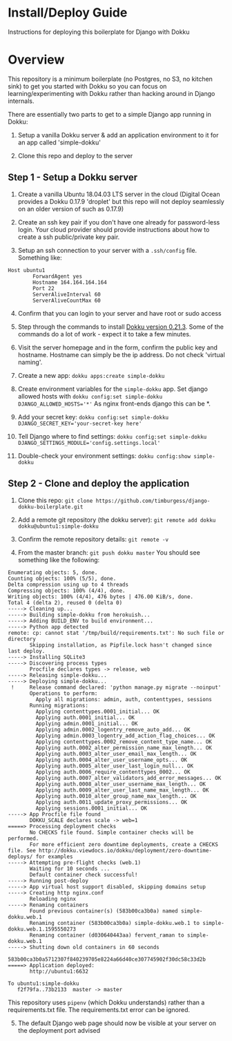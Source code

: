 # Install/Deploy Guide

Instructions for deploying this boilerplate for Django with Dokku

# Overview

This repository is a minimum boilerplate (no Postgres, no S3, no kitchen sink) to get you started with Dokku so you can focus
on learning/experimenting with Dokku rather than hacking around in Django internals.

There are essentially two parts to get to a simple Django app running in Dokku:

1. Setup a vanilla Dokku server & add an application environment to it for an app called 'simple-dokku'

2. Clone this repo and deploy to the server

## Step 1 - Setup a Dokku server

1. Create a vanilla Ubuntu 18.04.03 LTS server in the cloud (Digital Ocean provides a Dokku 0.17.9 'droplet' but this repo will not deploy seamlessly on an older version of such as 0.17.9)

2. Create an ssh key pair if you don't have one already for password-less login. Your cloud provider should provide instructions about how to create a ssh public/private key pair.

3. Setup an ssh connection to your server with a `.ssh/config` file. Something like:
```
Host ubuntu1
        ForwardAgent yes
        Hostname 164.164.164.164
        Port 22
        ServerAliveInterval 60
        ServerAliveCountMax 60
```

4. Confirm that you can login to your server and have root or sudo access

5. Step through the commands to install [Dokku version 0.21.3](http://dokku.viewdocs.io/dokku/#install-apt). Some of the commands do a lot of work - expect it to take a few minutes.

6. Visit the server homepage and in the form, confirm the public key and hostname. Hostname can simply be the ip address. Do not check 'virtual naming'.

7. Create a new app: `dokku apps:create simple-dokku`

8. Create environment variables for the `simple-dokku` app.
Set django allowed hosts with `dokku config:set simple-dokku DJANGO_ALLOWED_HOSTS='*'` As nginx front-ends django this can be *.

9. Add your secret key: `dokku config:set simple-dokku DJANGO_SECRET_KEY='your-secret-key here'`

10. Tell Django where to find settings: `dokku config:set simple-dokku DJANGO_SETTINGS_MODULE='config.settings.local'`

11. Double-check your environment settings: `dokku config:show simple-dokku`


## Step 2 - Clone and deploy the application

1. Clone this repo: `git clone https://github.com/timburgess/django-dokku-boilerplate.git`

2. Add a remote git repository (the dokku server): `git remote add dokku dokku@ubuntu1:simple-dokku`

3. Confirm the remote repository details: `git remote -v`

4. From the master branch: `git push dokku master` You should see something like the following:

```
Enumerating objects: 5, done.
Counting objects: 100% (5/5), done.
Delta compression using up to 4 threads
Compressing objects: 100% (4/4), done.
Writing objects: 100% (4/4), 476 bytes | 476.00 KiB/s, done.
Total 4 (delta 2), reused 0 (delta 0)
-----> Cleaning up...
-----> Building simple-dokku from herokuish...
-----> Adding BUILD_ENV to build environment...
-----> Python app detected
remote: cp: cannot stat '/tmp/build/requirements.txt': No such file or directory
       Skipping installation, as Pipfile.lock hasn't changed since last deploy.
-----> Installing SQLite3
-----> Discovering process types
       Procfile declares types -> release, web
-----> Releasing simple-dokku...
-----> Deploying simple-dokku...
 !     Release command declared: 'python manage.py migrate --noinput'
       Operations to perform:
         Apply all migrations: admin, auth, contenttypes, sessions
       Running migrations:
         Applying contenttypes.0001_initial... OK
         Applying auth.0001_initial... OK
         Applying admin.0001_initial... OK
         Applying admin.0002_logentry_remove_auto_add... OK
         Applying admin.0003_logentry_add_action_flag_choices... OK
         Applying contenttypes.0002_remove_content_type_name... OK
         Applying auth.0002_alter_permission_name_max_length... OK
         Applying auth.0003_alter_user_email_max_length... OK
         Applying auth.0004_alter_user_username_opts... OK
         Applying auth.0005_alter_user_last_login_null... OK
         Applying auth.0006_require_contenttypes_0002... OK
         Applying auth.0007_alter_validators_add_error_messages... OK
         Applying auth.0008_alter_user_username_max_length... OK
         Applying auth.0009_alter_user_last_name_max_length... OK
         Applying auth.0010_alter_group_name_max_length... OK
         Applying auth.0011_update_proxy_permissions... OK
         Applying sessions.0001_initial... OK
-----> App Procfile file found
       DOKKU_SCALE declares scale -> web=1
=====> Processing deployment checks
       No CHECKS file found. Simple container checks will be performed.
       For more efficient zero downtime deployments, create a CHECKS file. See http://dokku.viewdocs.io/dokku/deployment/zero-downtime-deploys/ for examples
-----> Attempting pre-flight checks (web.1)
       Waiting for 10 seconds ...
       Default container check successful!
-----> Running post-deploy
-----> App virtual host support disabled, skipping domains setup
-----> Creating http nginx.conf
       Reloading nginx
-----> Renaming containers
       Found previous container(s) (583b00ca3b0a) named simple-dokku.web.1
       Renaming container (583b00ca3b0a) simple-dokku.web.1 to simple-dokku.web.1.1595550273
       Renaming container (d030640443aa) fervent_raman to simple-dokku.web.1
-----> Shutting down old containers in 60 seconds
       583b00ca3b0a5712307f840239705e8224a66d40ce307745902f30dc58c33d2b
=====> Application deployed:
       http://ubuntu1:6632

To ubuntu1:simple-dokku
   f2f79fa..73b2133  master -> master
```
This repository uses `pipenv` (which Dokku understands) rather than a requirements.txt file. The requirements.txt error can be ignored.


5. The default Django web page should now be visible at your server on the deployment port advised
